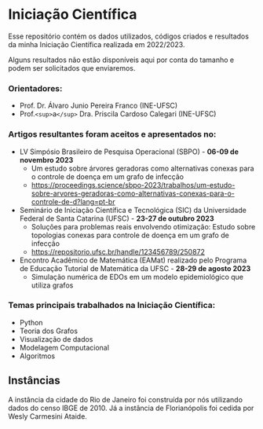 # Iniciação Científica

Esse repositório contém os dados utilizados, códigos criados e resultados da minha Iniciação Científica realizada em 2022/2023.

Alguns resultados não estão disponíveis aqui por conta do tamanho e podem ser solicitados que enviaremos.

### Orientadores:

- Prof. Dr. Álvaro Junio Pereira Franco (INE-UFSC)
- Prof.`<sup>`a`</sup>` Dra. Priscila Cardoso Calegari (INE-UFSC)

### Artigos resultantes foram aceitos e apresentados no:

- LV Simpósio Brasileiro de Pesquisa Operacional (SBPO) - **06-09 de novembro 2023**
  - Um estudo sobre árvores geradoras como alternativas conexas para o controle de doença em um grafo de infecção
  - https://proceedings.science/sbpo-2023/trabalhos/um-estudo-sobre-arvores-geradoras-como-alternativas-conexas-para-o-controle-de-d?lang=pt-br
- Seminário de Iniciação Científica e Tecnológica (SIC) da Universidade Federal de Santa Catarina (UFSC) - **23-27 de outubro 2023**
  - Soluções para problemas reais envolvendo otimização: Estudo sobre topologias conexas para controle de doença em um grafo de infecção
  - https://repositorio.ufsc.br/handle/123456789/250872
- Encontro Acadêmico de Matemática (EAMat) realizado pelo Programa de Educação Tutorial de Matemática da UFSC - **28-29 de agosto 2023**
  - Simulação numérica de EDOs em um modelo epidemiológico que utiliza grafos

### Temas principais trabalhados na Iniciação Científica:

- Python
- Teoria dos Grafos
- Visualização de dados
- Modelagem Computacional
- Algoritmos

## Instâncias

  A instância da cidade do Rio de Janeiro foi construída por nós utilizando dados do censo IBGE de 2010. Já a instância de Florianópolis foi cedida por Wesly Carmesini Ataide.
